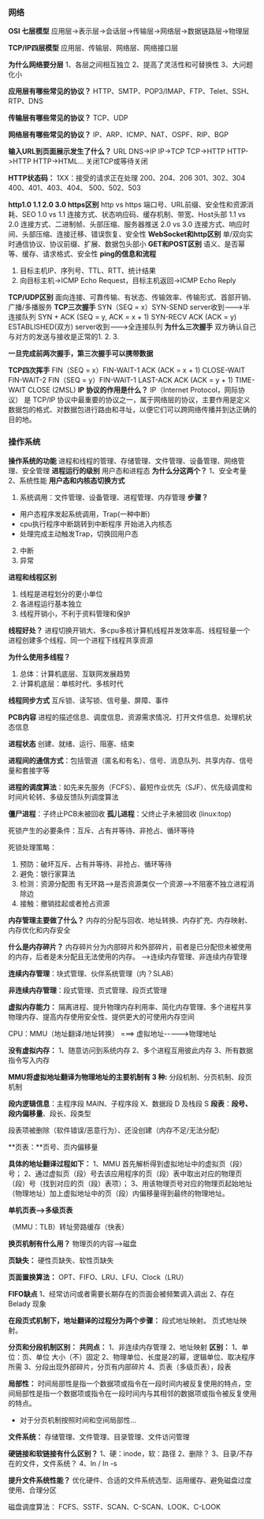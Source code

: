 
### 网络
**OSI 七层模型**
应用层->表示层->会话层->传输层->网络层->数据链路层->物理层

**TCP/IP四层模型**
应用层、传输层、网络层、网络接口层

**为什么网络要分层**
1、各层之间相互独立 2、提高了灵活性和可替换性 3、大问题化小

**应用层有哪些常见的协议？**
HTTP、SMTP、POP3/IMAP、FTP、Telet、SSH、RTP、DNS

**传输层有哪些常见的协议？**
TCP、UDP

**网络层有哪些常见的协议？**
IP、ARP、ICMP、NAT、OSPF、RIP、BGP

**输入URL到页面展示发生了什么？**
URL DNS->IP IP->TCP TCP->HTTP HTTP->HTTP HTTP->HTML... 关闭TCP或等待关闭

**HTTP状态码：**
1XX：接受的请求正在处理
200、204、206
301、302、304
400、401、403、404、
500、502、503

**http1.0 1.1 2.0 3.0 https区别**
http vs https 端口号、URL前缀、安全性和资源消耗、SEO
1.0 vs 1.1 连接方式、状态响应码、缓存机制、带宽、Host头部
1.1 vs 2.0 连接方式、二进制帧、头部压缩、服务器推送
2.0 vs 3.0 连接方式、响应时间、头部压缩、连接迁移、错误恢复、安全性
**WebSocket和http区别**
单/双向实时通信协议、协议前缀、扩展、数据包头部小
**GET和POST区别**
语义、是否幂等、缓存、请求格式、安全性
**ping的信息和流程**
1. 目标主机IP、序列号、TTL、RTT、统计结果
2. 向目标主机->ICMP Echo Request，目标主机返回->ICMP Echo Reply

**TCP/UDP区别**
面向连接、可靠传输、有状态、传输效率、传输形式、首部开销、广播/多播服务
**TCP三次握手**
SYN（SEQ = x）SYN-SEND server收到--->半连接队列
SYN + ACK (SEQ = y, ACK = x + 1) SYN-RECV
ACK (ACK = y) ESTABLISHED(双方) server收到--->全连接队列
**为什么三次握手**
双方确认自己与对方的发送与接收是正常的1. 2. 3.

**一旦完成前两次握手，第三次握手可以携带数据**

**TCP四次挥手**
FIN（SEQ = x）FIN-WAIT-1
ACK (ACK = x + 1) CLOSE-WAIT FIN-WAIT-2
FIN（SEQ = y）FIN-WAIT-1 LAST-ACK
ACK (ACK = y + 1) TIME-WAIT CLOSE (2MSL)
**IP 协议的作用是什么？**
IP（Internet Protocol，网际协议） 是 TCP/IP 协议中最重要的协议之一，属于网络层的协议，主要作用是定义数据包的格式、对数据包进行路由和寻址，以便它们可以跨网络传播并到达正确的目的地。

### 操作系统

**操作系统的功能**
进程和线程的管理、存储管理、文件管理、设备管理、网络管理、安全管理
**进程运行的级别**
用户态和进程态
**为什么分这两个？** 1、安全考量 2、系统性能
**用户态和内核态切换方式**
1. 系统调用：文件管理、设备管理、进程管理、内存管理
**步骤？** 
- 用户态程序发起系统调用，Trap(一种中断)
- cpu执行程序中断跳转到中断程序 开始进入内核态
- 处理完成主动触发Trap，切换回用户态
2. 中断
3. 异常

**进程和线程区别**
1. 线程是进程划分的更小单位
2. 各进程运行基本独立
3. 线程开销小，不利于资料管理和保护

**线程好处？**
进程切换开销大、多cpu多核计算机线程并发效率高、线程轻量一个进程创建多个线程、同一个进程下线程共享资源

**为什么使用多线程？**
1. 总体：计算机底层、互联网发展趋势
2. 计算机底层：单核时代、多核时代

**线程同步方式**
互斥锁、读写锁、信号量、屏障、事件

**PCB内容**
进程的描述信息、调度信息、资源需求情况、打开文件信息、处理机状态信息

**进程状态**
创建、就绪、运行、阻塞、结束

**进程间的通信方式**：包括管道（匿名和有名）、信号、消息队列、共享内存、信号量和套接字等

**进程的调度算法**：如先来先服务（FCFS）、最短作业优先（SJF）、优先级调度和时间片轮转、多级反馈队列调度算法

**僵尸进程**：子终止PCB未被回收 **孤儿进程**：父终止子未被回收 (linux:top)

死锁产生的必要条件：互斥、占有并等待、非抢占、循环等待

死锁处理策略：
1. 预防：破坏互斥、占有并等待、非抢占、循环等待
2. 避免：银行家算法
3. 检测：资源分配图 有无环路-->是否资源类仅一个资源-->不阻塞不独立进程消除边
4. 接触：撤销挂起或者抢占资源

**内存管理主要做了什么？**
内存的分配与回收、地址转换、内存扩充、内存映射、内存优化和内存安全

**什么是内存碎片？**
内存碎片分为内部碎片和外部碎片，前者是已分配但未被使用的内存，后者是未分配且无法使用的内存。
-->连续内存管理、非连续内存管理

**连续内存管理**：块式管理、伙伴系统管理（内？SLAB）

**非连续内存管理**：段式管理、页式管理、段页式管理

**虚拟内存能力：**
隔离进程、提升物理内存利用率、简化内存管理、多个进程共享物理内存、提高内存使用安全性、提供更大的可使用内存空间

CPU：MMU（地址翻译/地址转换） ===> 虚拟地址----->物理地址

**没有虚拟内存：**
1、随意访问到系统内存 2、多个进程互用彼此内存 3、所有数据指令写入内存

**MMU将虚拟地址翻译为物理地址的主要机制有 3 种:**
分段机制、分页机制、段页机制

**段内逻辑信息**：主程序段 MAIN、子程序段 X、数据段 D 及栈段 S
**段表**：**段号、段内偏移量**、段长、段类型

段表项被删除（软件错误/恶意行为）、还没创建（内存不足/无法分配）

**页表：**页号、页内偏移量

**具体的地址翻译过程如下：**
1、MMU 首先解析得到虚拟地址中的虚拟页（段）号；
2、通过虚拟页（段）号去该应用程序的页（段）表中取出对应的物理页（段）号（找到对应的页（段）表项）；
3、用该物理页号对应的物理页起始地址（物理地址）加上虚拟地址中的页（段）内偏移量得到最终的物理地址。

**单机页表-->多级页表**

（MMU：TLB）转址旁路缓存（快表）

**换页机制有什么用？**
物理页的内容-->磁盘

**页缺失：** 硬性页缺失、软性页缺失

**页面置换算法：**
OPT、FIFO、LRU、LFU、Clock（LRU）

**FIFO缺点**
1、经常访问或者需要长期存在的页面会被频繁调入调出
2、存在 Belady 现象

**在段页式机制下，地址翻译的过程分为两个步骤：**
段式地址映射。
页式地址映射。

**分页和分段机制区别：**
**共同点：**
1、非连续内存管理
2、地址映射
**区别：**
1、单位：页、单位 大小（不）固定
2、物理单位、长度是2的幂，逻辑单位、取决程序所需
3、分段出现外部碎片，分页有内部碎片
4、页表（多级页表），段表

**局部性：**
时间局部性是指一个数据项或指令在一段时间内被反复使用的特点，空间局部性是指一个数据项或指令在一段时间内与其相邻的数据项或指令被反复使用的特点。

- 对于分页机制按照时间和空间局部性...

**文件系统：**
存储管理、文件管理、目录管理、文件访问管理

**硬链接和软链接有什么区别？**
1、硬：inode，软：路径
2、删除？
3、目录/不存在的文件，文件系统？
4、ln / ln -s 

**提升文件系统性能？**
优化硬件、合适的文件系统选型、运用缓存、避免磁盘过度使用、合理分区

磁盘调度算法：
FCFS、SSTF、SCAN、C-SCAN、LOOK、C-LOOK